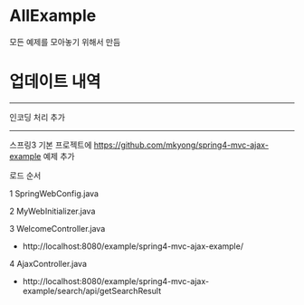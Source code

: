 # AllExample

모든 예제를 모아놓기 위해서 만듬


업데이트 내역
============

-----------------

인코딩 처리 추가

-----------------

스프링3 기본 프로젝트에
https://github.com/mkyong/spring4-mvc-ajax-example 
예제 추가

로드 순서

1 SpringWebConfig.java

2 MyWebInitializer.java

3 WelcomeController.java

- http://localhost:8080/example/spring4-mvc-ajax-example/

4 AjaxController.java

- http://localhost:8080/example/spring4-mvc-ajax-example/search/api/getSearchResult